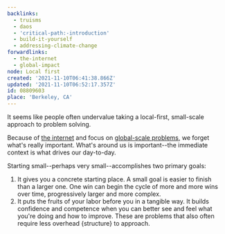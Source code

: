```yaml
---
backlinks:
  - truisms
  - daos
  - 'critical-path:-introduction'
  - build-it-yourself
  - addressing-climate-change
forwardlinks:
  - the-internet
  - global-impact
node: Local first
created: '2021-11-10T06:41:38.866Z'
updated: '2021-11-10T06:52:17.357Z'
id: 08809603
place: 'Berkeley, CA'
---
```

It seems like people often undervalue taking a local-first, small-scale approach to problem solving. 

Because of [the internet](the-internet.md) and focus on [global-scale problems](global-impact.md), we forget what's really important. What's around us is important--the immediate context is what drives our day-to-day. 

Starting small--perhaps very small--accomplishes two primary goals:

1. It gives you a concrete starting place. A small goal is easier to finish than a larger one. One win can begin the cycle of more and more wins over time, progressively larger and more complex. 
2. It puts the fruits of your labor before you in a tangible way. It builds confidence and competence when you can better see and feel what you're doing and how to improve. These are problems that also often require less overhead {structure} to approach. 

